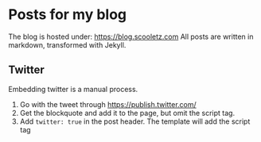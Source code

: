 # Posts for my blog

The blog is hosted under: https://blog.scooletz.com
All posts are written in markdown, transformed with Jekyll.

## Twitter

Embedding twitter is a manual process.

1. Go with the tweet through https://publish.twitter.com/
1. Get the blockquote and add it to the page, but omit the script tag.
1. Add `twitter: true` in the post header. The template will add the script tag
